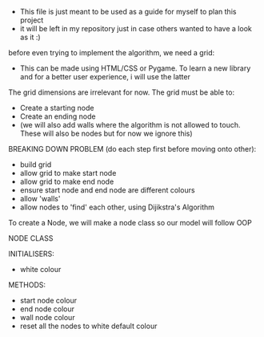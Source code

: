 - This file is just meant to be used as a guide for myself to plan this project
- it will be left in my repository just in case others wanted to have a look as it :)

before even trying to implement the algorithm, we need a grid:
- This can be made using HTML/CSS or Pygame. To learn a new library and for a better user experience, i will use the latter

The grid dimensions are irrelevant for now. The grid must be able to:
- Create a starting node
- Create an ending node
- (we will also add walls where the algorithm is not allowed to touch. These will also be nodes but for now we ignore this)

BREAKING DOWN PROBLEM (do each step first before moving onto other):
- build grid
- allow grid to make start node
- allow grid to make end node 
- ensure start node and end node are different colours
- allow 'walls'
- allow nodes to 'find' each other, using Dijikstra's Algorithm




To create a Node, we will make a node class so our model will follow OOP

NODE CLASS

INITIALISERS:
- white colour



METHODS:
- start node colour
- end node colour
- wall node colour
- reset all the nodes to white default colour








